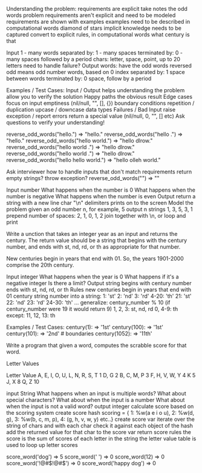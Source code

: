 Understanding the problem:
requirements are explicit
  take notes
  the odd words problem
requirements aren't explicit and need to be modeled
  requirements are shown with examples
    examples need to be described in computational words
    diamond of stars
  implicit knowledge needs to be captured
    convert to explicit rules, in computational words
    what century is that

Input
  1 - many words
  separated by: 1 - many spaces
  terminated by:
    0 - many spaces
    followed by a period
  chars: letter, space, point, up to 20 letters
  need to handle failure?
Output
  words: have the odd words reversed
  odd means odd number words, based on 0 index
  separated by: 1 space between words
  terminated by: 0 space, follow by a period

Examples / Test Cases:
Input / Output
helps understanding the problem
allow you to verify the solution
Happy paths
 the obvious result
Edge cases
  focus on input
  emptiness (nil/null, "", [], {})
  boundary conditions
  repetition / duplication
  upcase / downcase
  data types
Failures / Bad Input
  raise exception / report errors
  return a special value (nil/null, 0, "", [] etc)
Ask questions to verify your understanding!


reverse_odd_words("hello.")               => "hello."
reverse_odd_words("hello .")              => "hello."
reverse_odd_words("hello world.")         => "hello dlrow."
reverse_odd_words("hello world .")        => "hello dlrow."
reverse_odd_words("hello  world  .")      => "hello dlrow."
reverse_odd_words("hello  hello world.")  => "hello olleh world."

Ask interviewer how to handle inputs that don't match requirements
return empty strings? throw exception?
reverse_odd_words("")                     => ""

Input number
  What happens when the number is 0
  What happens when the number is negative
  What happens when the number is even
Output
  return a string with a new line char "\n" delimiters
  prints on to the screen
Model the problem
  given an odd number n, for example, 5
  output n strings
    1, 3, 5, 3, 1
    prepend number of spaces: 2, 1, 0, 1, 2
  join together with \n, or loop and print

  Write a unction that takes an integer year as an input and returns the century. The return value should
  be a string that begins with the century number, and ends with st, nd, rd, or th as appropriate for that number.

  New centuries begin in years that end with 01. So, the years 1901-2000 comprise the 20th century.

  Input integer
    What happens when the year is 0
    What happens if it's a negative integer
    Is there a limit?
  Output string
    begins with century number
    ends with st, nd, rd, or th
  Rules
    new centuries begin in years that end with 01
    century string number into a string:
      1:     'st'
      2:     'nd'
      3:     'rd'
      4-20:  'th'
      21:    'st'
      22:    'nd'
      23:    'rd'
      24-30: 'th'
      ...
      generalize:
        century_number % 10 (if century_number were 19 it would return 9)
          1, 2, 3: st, nd, rd
          0, 4-9: th
          except:
            11, 12, 13: th

  Examples / Test Cases:
  century(1):    => '1st'
  century(100):  => '1st'
  century(101):  => '2nd' # boundaries
  century(1052): => '11th'

Write a program that given a word, computes the scrabble score for that word.

Letter Values

Letter                             Value
A, E, I, O, U, L, N, R, S, T         1
D, G                                 2
B, C, M, P                           3
F, H, V, W, Y                        4
K                                    5
J, X                                 8
Q, Z                                 10

input String
  What happens when an input is multiple words?
  What about special characters?
  What about when the input is a number
  What about when the input is not a valid word?
output integer
  calculate score based on the scoring system
    create score hash scoring = { 1: %w(a e i o u), 2: %w(d, g), 3: %w(b, c, m, p), 4: (g, h, v, w, y) etc..}
    create score var
    iterate over the string of chars and with each char check it against each object of the hash
      add the returned value for that char to the score var
    return score
rules
  the score is the sum of scores of each letter in the string
  the letter value table is used to loop up letter scores

  
score_word('dog')       => 5
score_word('      ')    => 0
score_word(12)          => 0
score_word('!@#$!@#$')  => 0
score_word('happy dog') => 0
